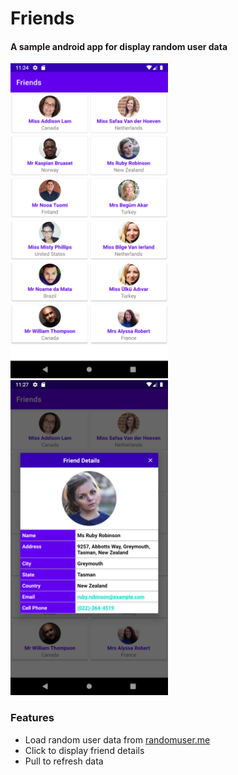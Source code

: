 ﻿# Friends

#### A sample android app for display random user data

<img src="images/img1.png" width="50%" /> <img src="images/img2.png" width="50%" />


### Features

- Load random user data from [randomuser.me](https://randomuser.me/api/?results=10)
- Click to display friend details
- Pull to refresh data



